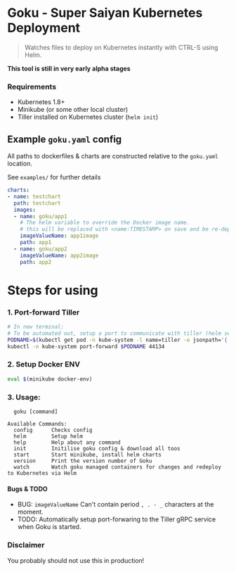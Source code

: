 # Goku - Super Saiyan Kubernetes Deployment
> Watches files to deploy on Kubernetes instantly with CTRL-S using Helm.

**This tool is still in very early alpha stages**

### Requirements
* Kubernetes 1.8+
* Minikube (or some other local cluster)
* Tiller installed on Kubernetes cluster (`helm init`)

## Example `goku.yaml` config
All paths to dockerfiles & charts are constructed relative to the `goku.yaml` location.

See `examples/` for further details

```yaml
charts:
- name: testchart
  path: testchart
  images:
  - name: goku/app1
    # The helm variable to override the Docker image name.
    # this will be replaced with <name:TIMESTAMP> on save and be re-deployed.
    imageValueName: app1image
    path: app1
  - name: goku/app2
    imageValueName: app2image
    path: app2
```

# Steps for using

### 1. Port-forward Tiller
```bash
# In new terminal:
# To be automated out, setup a port to communicate with tiller (helm server)
PODNAME=$(kubectl get pod -n kube-system -l name=tiller -o jsonpath='{.items[0].metadata.name}')
kubectl -n kube-system port-forward $PODNAME 44134
```

### 2. Setup Docker ENV
```bash
eval $(minikube docker-env)
```

### 3. Usage:
```
  goku [command]

Available Commands:
  config      Checks config
  helm        Setup helm
  help        Help about any command
  init        Initilise goku config & download all toos
  start       Start minikube, install helm charts
  version     Print the version number of Goku
  watch       Watch goku managed containers for changes and redeploy to Kubernetes via Helm
```

#### Bugs & TODO
- BUG: `imageValueName` Can't contain period `, . - _` characters at the moment.
- TODO: Automatically setup port-forwaring to the Tiller gRPC service when Goku is started.

### Disclaimer
You probably should not use this in production!
